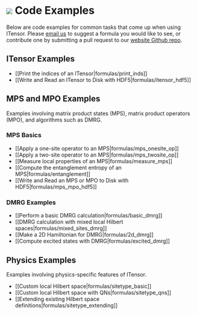 # <img src="docs/VERSION/formulas/icon.png" class="largeicon">  Code Examples

Below are code examples for common tasks that come up when using ITensor. 
Please <a href="/about.html">email us</a> to suggest a formula you would
like to see, or contribute one by submitting a pull request to our
<a href="https://github.com/ITensor/website" target="_blank">website Github repo</a>.

## ITensor Examples

* [[Print the indices of an ITensor|formulas/print_inds]]
* [[Write and Read an ITensor to Disk with HDF5|formulas/itensor_hdf5]]

## MPS and MPO Examples
Examples involving matrix product states (MPS), matrix product operators (MPO),
and algorithms such as DMRG.

### MPS Basics

- [[Apply a one-site operator to an MPS|formulas/mps_onesite_op]]
- [[Apply a two-site operator to an MPS|formulas/mps_twosite_op]]
- [[Measure local properties of an MPS|formulas/measure_mps]]
- [[Compute the entanglement entropy of an MPS|formulas/entanglement]]
- [[Write and Read an MPS or MPO to Disk with HDF5|formulas/mps_mpo_hdf5]]

### DMRG Examples 
- [[Perform a basic DMRG calculation|formulas/basic_dmrg]]
- [[DMRG calculation with mixed local Hilbert spaces|formulas/mixed_sites_dmrg]]
- [[Make a 2D Hamiltonian for DMRG|formulas/2d_dmrg]]
- [[Compute excited states with DMRG|formulas/excited_dmrg]]

## Physics Examples
Examples involving physics-specific features of ITensor.

* [[Custom local Hilbert space|formulas/sitetype_basic]]
* [[Custom local Hilbert space with QNs|formulas/sitetype_qns]]
* [[Extending existing Hilbert space definitions|formulas/sitetype_extending]]

<!-- Examples to add:
* Excited-state DMRG
* Getting the blocks of an QNITensor
...
-->
